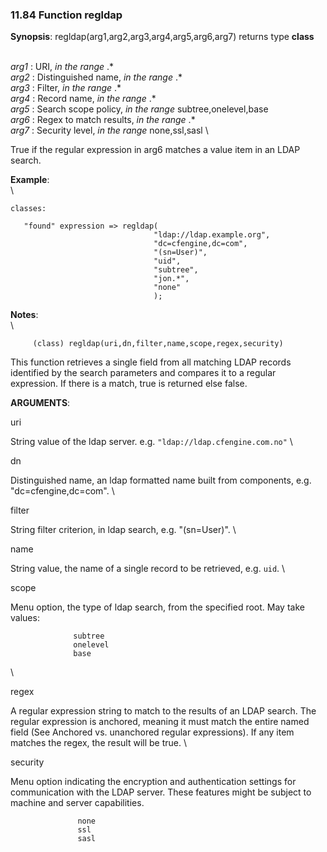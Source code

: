 ### 11.84 Function regldap

**Synopsis**: regldap(arg1,arg2,arg3,arg4,arg5,arg6,arg7) returns type
**class**

\
 *arg1* : URI, *in the range* .\* \
 *arg2* : Distinguished name, *in the range* .\* \
 *arg3* : Filter, *in the range* .\* \
 *arg4* : Record name, *in the range* .\* \
 *arg5* : Search scope policy, *in the range* subtree,onelevel,base \
 *arg6* : Regex to match results, *in the range* .\* \
 *arg7* : Security level, *in the range* none,ssl,sasl \

True if the regular expression in arg6 matches a value item in an LDAP
search.

**Example**:\
 \

    classes:

       "found" expression => regldap(
                                    "ldap://ldap.example.org",
                                    "dc=cfengine,dc=com",
                                    "(sn=User)",
                                    "uid",
                                    "subtree",
                                    "jon.*",
                                    "none"
                                    );

**Notes**:\
 \

         
         (class) regldap(uri,dn,filter,name,scope,regex,security)
         

This function retrieves a single field from all matching LDAP records
identified by the search parameters and compares it to a regular
expression. If there is a match, true is returned else false.

**ARGUMENTS**:

uri

String value of the ldap server. e.g. `"ldap://ldap.cfengine.com.no"` \

dn

Distinguished name, an ldap formatted name built from components, e.g.
"dc=cfengine,dc=com". \

filter

String filter criterion, in ldap search, e.g. "(sn=User)". \

name

String value, the name of a single record to be retrieved, e.g. `uid`. \

scope

Menu option, the type of ldap search, from the specified root. May take
values:

                  subtree
                  onelevel
                  base

\

regex

A regular expression string to match to the results of an LDAP search.
The regular expression is anchored, meaning it must match the entire
named field (See Anchored vs. unanchored regular expressions). If any
item matches the regex, the result will be true. \

security

Menu option indicating the encryption and authentication settings for
communication with the LDAP server. These features might be subject to
machine and server capabilities.

                   none
                   ssl
                   sasl
